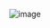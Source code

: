 ![image](https://github.com/sandeeptemp11/mystuff/assets/134224176/b747713a-11f0-422e-a590-3edbe58c1ce0)

